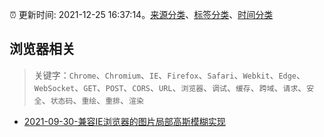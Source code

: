 :alarm_clock: 更新时间: 2021-12-25 16:37:14。[来源分类](../README.md)、[标签分类](../TAGS.md)、[时间分类](../TIMELINE.md)

## 浏览器相关


> 关键字：`Chrome`、`Chromium`、`IE`、`Firefox`、`Safari`、`Webkit`、`Edge`、`WebSocket`、`GET`、`POST`、`CORS`、`URL`、`浏览器`、`调试`、`缓存`、`跨域`、`请求`、`安全`、`状态码`、`重绘`、`重排`、`渲染`



- [2021-09-30-兼容IE浏览器的图片局部高斯模糊实现](https://www.zhangxinxu.com/wordpress/2021/09/ie-image-local-filter-blur/) 